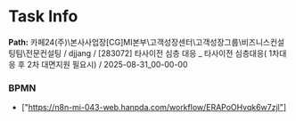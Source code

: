 # Task Info

**Path:** 카페24(주)\본사사업장\[CG]MI본부\고객성장센터\고객성장그룹\비즈니스컨설팅팀\전문컨설팅 / djjang / [283072] 타사이전 심층 대응 _ 타사이전 심층대응( 1차대응 후 2차 대면지원 필요시) / 2025-08-31_00-00-00

### BPMN
- ["https://n8n-mi-043-web.hanpda.com/workflow/ERAPoOHvqk6w7zjl"]

